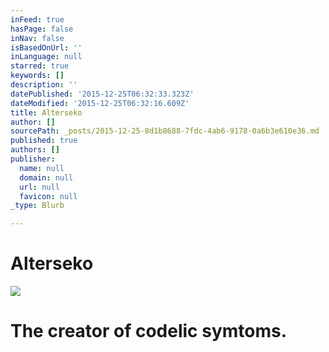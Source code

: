 ```yaml
---
inFeed: true
hasPage: false
inNav: false
isBasedOnUrl: ''
inLanguage: null
starred: true
keywords: []
description: ''
datePublished: '2015-12-25T06:32:33.323Z'
dateModified: '2015-12-25T06:32:16.609Z'
title: Alterseko
author: []
sourcePath: _posts/2015-12-25-8d1b8688-7fdc-4ab6-9178-0a6b3e610e36.md
published: true
authors: []
publisher:
  name: null
  domain: null
  url: null
  favicon: null
_type: Blurb

---
```

# Alterseko
![](https://the-grid-user-content.s3-us-west-2.amazonaws.com/07695ab9-7be1-4905-ad9d-b646d167d9cd.jpg)

# The creator of codelic symtoms.